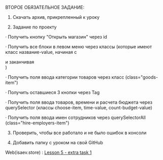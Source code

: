 ВТОРОЕ ОБЯЗАТЕЛЬНОЕ ЗАДАНИЕ:

1) Скачать архив, прикрепленный к уроку

2) Задание по проекту

·        Получить кнопку "Открыть магазин" через id

·        Получить все блоки в левом меню через классы (которые имеют класс название-value, начиная с <div class="name-value"></div> и заканчивая <div class="isopen-value"></div>)

·        Получить поля ввода категории товаров через класс (class="goods-item")

·        Получить оставшиеся 3 кнопки через Tag 

·        Получить поля ввода товаров, времени и расчета бюджета через querySelector (классы choose-item, time-value, count-budget-value)

·        Получить поля ввода имен сотрудников через querySelectorAll (class="hire-employers-item")


3) Проверить, чтобы все работало и не было ошибок в консоли

4) Добавить папку с уроком на свой GitHub

Web(isaev.store) : <a href=http://isaev.store/www/Glo_JavaScript3.0/lesson-05-extra-1/> Lesson 5 - extra task 1
